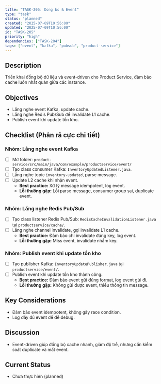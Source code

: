 ```yaml
---
title: "TASK-205: Dong bo & Event"
type: "task"
status: "planned"
created: "2025-07-09T10:56:00"
updated: "2025-07-09T10:56:00"
id: "TASK-205"
priority: "high"
dependencies: ["TASK-204"]
tags: ["event", "kafka", "pubsub", "product-service"]
---
```


## Description
Triển khai đồng bộ dữ liệu và event-driven cho Product Service, đảm bảo cache luôn nhất quán giữa các instance.

## Objectives
- Lắng nghe event Kafka, update cache.
- Lắng nghe Redis Pub/Sub để invalidate L1 cache.
- Publish event khi update tồn kho.

## Checklist (Phân rã cực chi tiết)

### Nhóm: Lắng nghe event Kafka
- [ ] Mở folder: `product-service/src/main/java/com/example/productservice/event/`
- [ ] Tạo class consumer Kafka: `InventoryUpdatedListener.java`.
- [ ] Lắng nghe topic `inventory-updated`, parse message.
- [ ] Update L2 cache khi nhận event.
    - **Best practice:** Xử lý message idempotent, log event.
    - **Lỗi thường gặp:** Lỗi parse message, consumer group sai, duplicate event.

### Nhóm: Lắng nghe Redis Pub/Sub
- [ ] Tạo class listener Redis Pub/Sub: `RedisCacheInvalidationListener.java` tại `productservice/cache/`.
- [ ] Lắng nghe channel invalidate, gọi invalidate L1 cache.
    - **Best practice:** Đảm bảo chỉ invalidate đúng key, log event.
    - **Lỗi thường gặp:** Miss event, invalidate nhầm key.

### Nhóm: Publish event khi update tồn kho
- [ ] Tạo publisher Kafka: `InventoryUpdatePublisher.java` tại `productservice/event/`.
- [ ] Publish event khi update tồn kho thành công.
    - **Best practice:** Đảm bảo event gửi đúng format, log event gửi đi.
    - **Lỗi thường gặp:** Không gửi được event, thiếu thông tin message.

## Key Considerations
- Đảm bảo event idempotent, không gây race condition.
- Log đầy đủ event để dễ debug.

## Discussion
- Event-driven giúp đồng bộ cache nhanh, giảm độ trễ, nhưng cần kiểm soát duplicate và mất event.

## Current Status
- Chưa thực hiện (planned) 